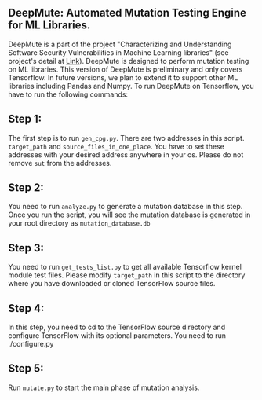 ## DeepMute: Automated Mutation Testing Engine for ML Libraries.

DeepMute is a part of the project "Characterizing and Understanding Software Security Vulnerabilities in Machine Learning libraries" (see project's detail at [Link](https://cse19922021.github.io/Deep-Learning-Security-Vulnerabilities/)). DeepMute is designed to perform mutation testing on ML libraries. This version of DeepMute is preliminary and only covers Tensorflow. In future versions, we plan to extend it to support other ML libraries including Pandas and Numpy. To run DeepMute on Tensorflow, you have to run the following commands:

## Step 1:
The first step is to run `gen_cpg.py`. There are two addresses in this script. `target_path` and `source_files_in_one_place`. You have to set these addresses with your desired address anywhere in your os. Please do not remove `sut` from the addresses. 

## Step 2:
You need to run `analyze.py` to generate a mutation database in this step. Once you run the script, you will see the mutation database is generated in your root directory as `mutation_database.db`

## Step 3: 
You need to run `get_tests_list.py` to get all available Tensorflow kernel module test files. Please modify `target_path` in this script to the directory where you have downloaded or cloned TensorFlow source files. 

## Step 4:
In this step, you need to cd to the TensorFlow source directory and configure TensorFlow with its optional parameters. You need to run ./configure.py

## Step 5:
Run `mutate.py` to start the main phase of mutation analysis. 


